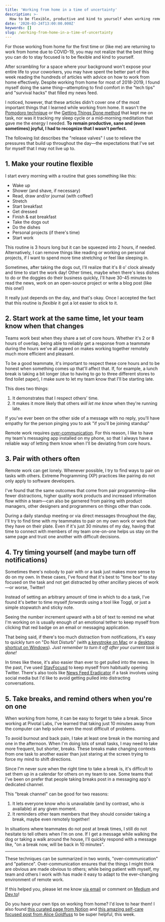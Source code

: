 ```yaml
---
title: 'Working from home in a time of uncertainty'
description: >-
  How to be flexible, productive and kind to yourself when working remotely.
date: '2020-03-24T13:00:00.000Z'
keywords: []
slug: /working-from-home-in-a-time-of-uncertainty
---
```


For those working from home for the first time or (like me) are returning to work from home due to COVID-19, you may not realize that the best thing you can do to stay focused is to be flexible and kind to yourself.

After scrambling for a space where your background won't expose your entire life to your coworkers, you may have spent the better part of this week reading the hundreds of articles with advice on how to work from home effectively. Despite working from home for most of 2018-2019, I found myself doing the same thing—attempting to find comfort in the "tech tips" and "survival hacks" that filled my news feed.

I noticed, however, that these articles didn't cover one of the most important things that I learned while working from home. It wasn't the [Pomodoro technique](https://en.wikipedia.org/wiki/Pomodoro_Technique) or the [Getting Things Done method](https://en.wikipedia.org/wiki/Getting_Things_Done) that kept me on task, nor was it tracking my sleep cycle or a mid-morning meditation that gave me the energy I needed. **To remain productive, sane and (even sometimes) joyful, I had to recognize that I wasn't perfect.**

The following list describes the "release valves" I use to relieve the pressures that build up throughout the day—the expectations that I've set for myself that I may not live up to.

## 1. Make your routine flexible

I start every morning with a routine that goes something like this:
- Wake up
- Shower (and shave, if necessary)
- Read, draw and/or journal (with coffee!)
- Stretch
- Start breakfast
- Get dressed
- Finish & eat breakfast
- Take the dogs out
- Do the dishes
- Personal projects (if there's time)
- Start work

This routine is 3 hours long but it can be squeezed into 2 hours, if needed. Alternatively, I can remove things like reading or working on personal projects, if I want to spend more time stretching or feel like sleeping in.

Sometimes, after taking the dogs out, I'll realize that it's 8 o' clock already and time to start the work day! Other times, maybe when there's less dishes to do or the doggies do their business quickly, I'll have 30-45 minutes to read the news, work on an open-source project or write a blog post (like this one!)

It really just depends on the day, and that's okay. Once I accepted the fact that this routine is *flexible* it got a lot easier to stick to it.

## 2. Start work at the same time, let your team know when that changes

Teams work best when they share a set of core hours. Whether it's 2 or 8 hours of overlap, being able to reliably get a response from a teammate during the hours we've all agreed on makes working together remotely much more efficient and pleasant.

To be a good teammate, it's important to respect these core hours and to be honest when something comes up that'll affect that. If, for example, a lunch break is taking a bit longer (due to having to go to three different stores to find toilet paper), I make sure to let my team know that I'll be starting late.

This does two things:
1. It demonstrates that I respect others' time.
2. It makes it more likely that others *will let me know* when they're running late.

If you've ever been on the other side of a message with no reply, you'll have empathy for the person pinging you to ask "if you'll be joining standup"

Remote work requires [over-communication](https://edgeryders.eu/t/distributed-collaboration-manual/11263#heading--2). For this reason, I like to have my team's messaging app installed on my phone, so that I always have a reliable way of letting them know when I'll be deviating from core hours.

## 3. Pair with others often

Remote work can get lonely. Whenever possible, I try to find ways to pair on tasks with others. Extreme Programming (XP) practices like pairing do not only apply to software developers.

I've found that the same outcomes that come from pair programming—like fewer distractions, higher quality work products and increased information flow within a team—can also be garnered from pairing with product managers, other designers and programmers on things other than code.

During a daily standup meeting or via direct messages throughout the day, I'll try to find time with my teammates to pair on my own work or work that they have on their plate. Even if it's just 30 minutes of my day, having that time to connect with members of my team one-on-one helps us stay on the same page and trust one another with difficult decisions.

## 4. Try timing yourself (and maybe turn off notifications)

Sometimes there's nobody to pair with or a task just makes more sense to do on my own. In these cases, I've found that it's best to "time box" to stay focused on the task and not get distracted by other ancillary pieces of work—or worse, Twitter!

Instead of setting an arbitrary amount of time in which to do a task, I've found it's better to time myself *forwards* using a tool like Toggl, or just a simple stopwatch and sticky note.

Seeing the number increment upward with a bit of text to remind me what I'm working on is usually enough of an emotional tether to keep myself from clicking that red badge on an email or messaging application.

That being said, if there's too much distraction from notifications, it's easy to quickly turn on "Do Not Disturb"  (with [a keystroke on Mac](https://osxdaily.com/2019/05/21/set-do-not-disturb-keyboard-shortcut-mac/) or a [desktop shortcut on Windows](https://www.howto-connect.com/how-to-create-focus-assist-desktop-shortcut-in-windows-10/)). *Just remember to turn it off after your current task is done!*

In times like these, it's also easier than ever to get pulled into the news. In the past, I've used [StayFocusd](https://chrome.google.com/webstore/detail/stayfocusd/laankejkbhbdhmipfmgcngdelahlfoji?hl=en) to keep myself from habitually opening Twitter. There's also tools like [News Feed Eradicator](https://chrome.google.com/webstore/detail/news-feed-eradicator-for/fjcldmjmjhkklehbacihaiopjklihlgg) if a task involves using social media but I'd like to avoid getting pulled into distracting conversations.

## 5. Take breaks, and remind others when you're on one

When working from home, it can be easy to forget to take a break. Since working at Pivotal Labs, I've learned that taking just 10 minutes away from the computer can help solve even the most difficult of problems.

To avoid burnout and back pain, I take at least one break in the morning and one in the afternoon. When I'm doing lots of small tasks, I may need to take more frequent, but shorter, breaks. These breaks make changing contexts from one task to another easier than just staring at the screen trying to force my mind to shift directions.

Since I'm never sure when the right time to take a break is, it's difficult to set them up in a calendar for others on my team to see. Some teams that I've been on prefer that people taking breaks post in a messaging app's dedicated channel.

This "break channel" can be good for two reasons:
1. It lets everyone know who is unavailable (and by contrast, who *is* available) at any given moment.
2. It reminders other team members that they should consider taking a break, maybe even remotely together!

In situations where teammates do not post at break times, I still do not hesitate to tell others when I'm on one. If I get a message while walking the dog or taking a walk around the house, I'll quickly respond with a message like, "on a break now, will be back in 10 minutes".

---

These techniques can be summarized in two words, "over-communication" and "patience". Over-communication ensures that the things I might think are obvious are made obvious to others; while being patient with myself, my team and others I work with has made it easy to adapt to the ever-changing environment of remote work.

If this helped you, please let me know [via email](mailto:daniel@desandoval.net) or comment on [Medium](https://medium.com/@DreaminDani/working-from-home-in-a-time-of-uncertainty-96d98903117) and [Dev.to](https://dev.to/dreamindani/working-from-home-in-a-time-of-uncertainty-15ol)!

Do you have your own tips on working from home? I'd love to hear them! I also found [this curated page from Notion](https://www.notion.so/notion/Remote-work-wiki-1b21ef5501714fffa9f5c5c25677371f?utm_source=email&utm_campaign=onboarding) and [this amazing self-care focused post from Alice Goldfuss](https://blog.alicegoldfuss.com/work-in-the-time-of-corona/) to be super helpful, this week.
